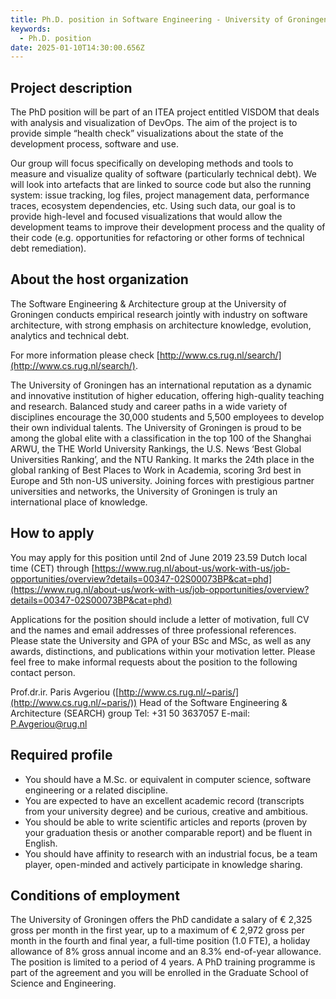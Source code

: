 ```yaml
---
title: Ph.D. position in Software Engineering - University of Groningen, The Netherlands
keywords:
  - Ph.D. position
date: 2025-01-10T14:30:00.656Z
---
```


Project description
-------------------

The PhD position will be part of an ITEA project entitled VISDOM that deals with analysis and visualization of DevOps. The aim of the project is to provide simple “health check” visualizations about the state of the development process, software and use. 

Our group will focus specifically on developing methods and tools to measure and visualize quality of software (particularly technical debt). We will look into artefacts that are linked to source code but also the running system: issue tracking, log files, project management data, performance traces, ecosystem dependencies, etc. Using such data, our goal is to provide high-level and focused visualizations that would allow the development teams to improve their development process and the quality of their code (e.g. opportunities for refactoring or other forms of technical debt remediation). 

About the host organization
---------------------------

The Software Engineering & Architecture group at the University of Groningen conducts empirical research jointly with industry on software architecture, with strong emphasis on architecture knowledge, evolution, analytics and technical debt.

For more information please check [http://www.cs.rug.nl/search/](http://www.cs.rug.nl/search/). 

The University of Groningen has an international reputation as a dynamic and innovative institution of higher education, offering high-quality teaching and research. Balanced study and career paths in a wide variety of disciplines encourage the 30,000 students and 5,500 employees to develop their own individual talents. The University of Groningen is proud to be among the global elite with a classification in the top 100 of the Shanghai ARWU, the THE World University Rankings, the U.S. News ‘Best Global Universities Ranking’, and the NTU Ranking. It marks the 24th place in the global ranking of Best Places to Work in Academia, scoring 3rd best in Europe and 5th non-US university. Joining forces with prestigious partner universities and networks, the University of Groningen is truly an international place of knowledge.


How to apply 
-------------

You may apply for this position until 2nd of June 2019 23.59 Dutch local time (CET) through
[https://www.rug.nl/about-us/work-with-us/job-opportunities/overview?details=00347-02S00073BP&cat=phd](https://www.rug.nl/about-us/work-with-us/job-opportunities/overview?details=00347-02S00073BP&cat=phd)

Applications for the position should include a letter of motivation, full CV and the names and email addresses of three professional references. Please state the University and GPA of your BSc and MSc, as well as any awards, distinctions, and publications within your motivation letter. Please feel free to make informal requests about the position to the following contact person.

Prof.dr.ir. Paris Avgeriou ([http://www.cs.rug.nl/~paris/](http://www.cs.rug.nl/~paris/))
Head of the Software Engineering & Architecture (SEARCH) group
Tel: +31 50 3637057
E-mail: [P.Avgeriou@rug.nl](mailto:P.Avgeriou@rug.nl)


Required profile
----------------

- You should have a M.Sc. or equivalent in computer science, software engineering or a related discipline.
- You are expected to have an excellent academic record (transcripts from your university degree) and be curious, creative and ambitious.
- You should be able to write scientific articles and reports (proven by your graduation thesis or another comparable report) and be fluent in English.
- You should have affinity to research with an industrial focus, be a team player, open-minded and actively participate in knowledge sharing.

Conditions of employment
------------------------

The University of Groningen offers the PhD candidate a salary of € 2,325 gross per month in the first year, up to a maximum of € 2,972 gross per month in the fourth and final year, a full-time position (1.0 FTE), a holiday allowance of 8% gross annual income and an 8.3% end-of-year allowance. The position is limited to a period of 4 years. A PhD training programme is part of the agreement and you will be enrolled in the Graduate School of Science and Engineering.